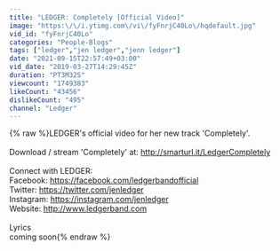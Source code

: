 ```yaml
---
title: "LEDGER: Completely [Official Video]"
image: "https:\/\/i.ytimg.com\/vi\/fyFnrjC40Lo\/hqdefault.jpg"
vid_id: "fyFnrjC40Lo"
categories: "People-Blogs"
tags: ["ledger","jen ledger","jenn ledger"]
date: "2021-09-15T22:57:49+03:00"
vid_date: "2019-03-27T14:29:45Z"
duration: "PT3M32S"
viewcount: "1749383"
likeCount: "43456"
dislikeCount: "495"
channel: "Ledger"
---
```

{% raw %}LEDGER's official video for her new track 'Completely'.<br /><br />Download / stream 'Completely' at: <a rel="nofollow" target="blank" href="http://smarturl.it/LedgerCompletely">http://smarturl.it/LedgerCompletely</a><br /><br />Connect with LEDGER:<br />Facebook: <a rel="nofollow" target="blank" href="https://facebook.com/ledgerbandofficial">https://facebook.com/ledgerbandofficial</a><br />Twitter: <a rel="nofollow" target="blank" href="https://twitter.com/jenledger">https://twitter.com/jenledger</a> <br />Instagram: <a rel="nofollow" target="blank" href="https://instagram.com/jenledger">https://instagram.com/jenledger</a><br />Website: <a rel="nofollow" target="blank" href="http://www.ledgerband.com">http://www.ledgerband.com</a><br /><br />Lyrics<br />coming soon{% endraw %}
